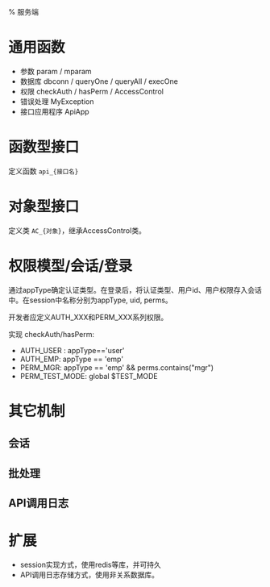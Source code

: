 % 服务端

# 通用函数

- 参数 param / mparam
- 数据库 dbconn / queryOne / queryAll / execOne
- 权限 checkAuth / hasPerm / AccessControl
- 错误处理 MyException
- 接口应用程序 ApiApp

# 函数型接口

定义函数 `api_{接口名}`

# 对象型接口

定义类 `AC_{对象}`，继承AccessControl类。

# 权限模型/会话/登录

通过appType确定认证类型。在登录后，将认证类型、用户id、用户权限存入会话中。在session中名称分别为appType, uid, perms。

开发者应定义AUTH_XXX和PERM_XXX系列权限。

实现 checkAuth/hasPerm: 

- AUTH_USER : appType=='user'
- AUTH_EMP: appType == 'emp'
- PERM_MGR: appType == 'emp' && perms.contains("mgr")
- PERM_TEST_MODE: global $TEST_MODE


# 其它机制

## 会话

## 批处理

## API调用日志

# 扩展

- session实现方式，使用redis等库，并可持久
- API调用日志存储方式，使用非关系数据库。
